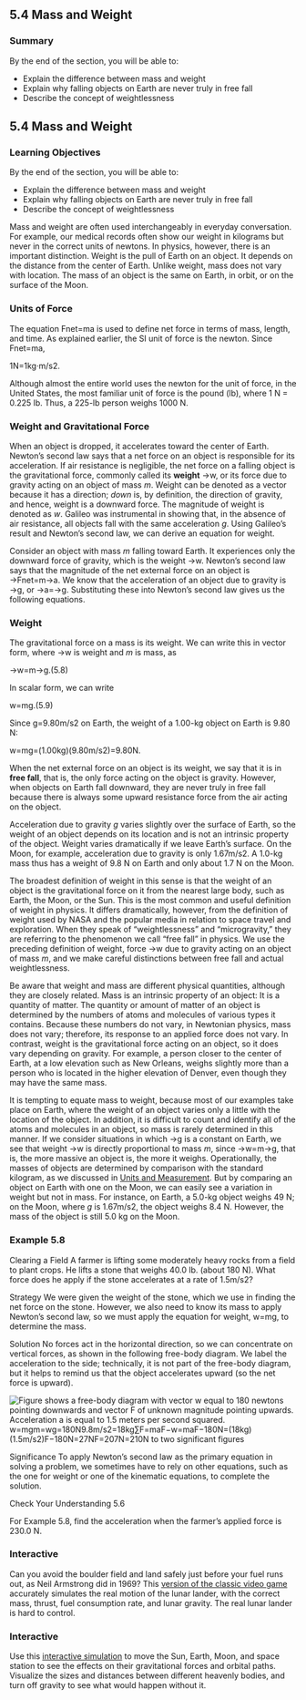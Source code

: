 ##  5.4 Mass and Weight 

### Summary

By the end of the section, you will be able to: 

  - Explain the difference between mass and weight
  - Explain why falling objects on Earth are never truly in free fall
  - Describe the concept of weightlessness

## 5.4 Mass and Weight

### Learning Objectives

By the end of the section, you will be able to: 

  - Explain the difference between mass and weight
  - Explain why falling objects on Earth are never truly in free fall
  - Describe the concept of weightlessness

Mass and weight are often used interchangeably in everyday conversation. For example, our medical records often show our weight in kilograms but never in the correct units of newtons. In physics, however, there is an important distinction. Weight is the pull of Earth on an object. It depends on the distance from the center of Earth. Unlike weight, mass does not vary with location. The mass of an object is the same on Earth, in orbit, or on the surface of the Moon.

### Units of Force

The equation Fnet=ma is used to define net force in terms of mass, length, and time. As explained earlier, the SI unit of force is the newton. Since Fnet=ma,

1N=1kg·m/s2.

Although almost the entire world uses the newton for the unit of force, in the United States, the most familiar unit of force is the pound (lb), where 1 N = 0.225 lb. Thus, a 225-lb person weighs 1000 N.

### Weight and Gravitational Force

When an object is dropped, it accelerates toward the center of Earth. Newton’s second law says that a net force on an object is responsible for its acceleration. If air resistance is negligible, the net force on a falling object is the gravitational force, commonly called its **weight** →w, or its force due to gravity acting on an object of mass _m_. Weight can be denoted as a vector because it has a direction; _down_ is, by definition, the direction of gravity, and hence, weight is a downward force. The magnitude of weight is denoted as _w_. Galileo was instrumental in showing that, in the absence of air resistance, all objects fall with the same acceleration _g_. Using Galileo’s result and Newton’s second law, we can derive an equation for weight.

Consider an object with mass _m_ falling toward Earth. It experiences only the downward force of gravity, which is the weight →w. Newton’s second law says that the magnitude of the net external force on an object is →Fnet=m→a. We know that the acceleration of an object due to gravity is →g, or →a=→g. Substituting these into Newton’s second law gives us the following equations.

### Weight

The gravitational force on a mass is its weight. We can write this in vector form, where →w is weight and _m_ is mass, as

→w=m→g.(5.8) 

In scalar form, we can write

w=mg.(5.9) 

Since g=9.80m/s2 on Earth, the weight of a 1.00-kg object on Earth is 9.80 N:

w=mg=(1.00kg)(9.80m/s2)=9.80N.

When the net external force on an object is its weight, we say that it is in **free fall**, that is, the only force acting on the object is gravity. However, when objects on Earth fall downward, they are never truly in free fall because there is always some upward resistance force from the air acting on the object.

Acceleration due to gravity _g_ varies slightly over the surface of Earth, so the weight of an object depends on its location and is not an intrinsic property of the object. Weight varies dramatically if we leave Earth’s surface. On the Moon, for example, acceleration due to gravity is only 1.67m/s2. A 1.0-kg mass thus has a weight of 9.8 N on Earth and only about 1.7 N on the Moon.

The broadest definition of weight in this sense is that the weight of an object is the gravitational force on it from the nearest large body, such as Earth, the Moon, or the Sun. This is the most common and useful definition of weight in physics. It differs dramatically, however, from the definition of weight used by NASA and the popular media in relation to space travel and exploration. When they speak of “weightlessness” and “microgravity,” they are referring to the phenomenon we call “free fall” in physics. We use the preceding definition of weight, force →w due to gravity acting on an object of mass _m_, and we make careful distinctions between free fall and actual weightlessness.

Be aware that weight and mass are different physical quantities, although they are closely related. Mass is an intrinsic property of an object: It is a quantity of matter. The quantity or amount of matter of an object is determined by the numbers of atoms and molecules of various types it contains. Because these numbers do not vary, in Newtonian physics, mass does not vary; therefore, its response to an applied force does not vary. In contrast, weight is the gravitational force acting on an object, so it does vary depending on gravity. For example, a person closer to the center of Earth, at a low elevation such as New Orleans, weighs slightly more than a person who is located in the higher elevation of Denver, even though they may have the same mass.

It is tempting to equate mass to weight, because most of our examples take place on Earth, where the weight of an object varies only a little with the location of the object. In addition, it is difficult to count and identify all of the atoms and molecules in an object, so mass is rarely determined in this manner. If we consider situations in which →g is a constant on Earth, we see that weight →w is directly proportional to mass _m_, since →w=m→g, that is, the more massive an object is, the more it weighs. Operationally, the masses of objects are determined by comparison with the standard kilogram, as we discussed in [Units and Measurement][1]. But by comparing an object on Earth with one on the Moon, we can easily see a variation in weight but not in mass. For instance, on Earth, a 5.0-kg object weighs 49 N; on the Moon, where _g_ is 1.67m/s2, the object weighs 8.4 N. However, the mass of the object is still 5.0 kg on the Moon.

### Example 5.8 

Clearing a Field A farmer is lifting some moderately heavy rocks from a field to plant crops. He lifts a stone that weighs 40.0 lb. (about 180 N). What force does he apply if the stone accelerates at a rate of 1.5m/s2?

Strategy We were given the weight of the stone, which we use in finding the net force on the stone. However, we also need to know its mass to apply Newton’s second law, so we must apply the equation for weight, w=mg, to determine the mass.

Solution No forces act in the horizontal direction, so we can concentrate on vertical forces, as shown in the following free-body diagram. We label the acceleration to the side; technically, it is not part of the free-body diagram, but it helps to remind us that the object accelerates upward (so the net force is upward).

![Figure shows a free-body diagram with vector w equal to 180 newtons pointing downwards and vector F of unknown magnitude pointing upwards. Acceleration a is equal to 1.5 meters per second squared.][2] w=mgm=wg=180N9.8m/s2=18kg∑F=maF−w=maF−180N=(18kg)(1.5m/s2)F−180N=27NF=207N=210N to two significant figures

Significance To apply Newton’s second law as the primary equation in solving a problem, we sometimes have to rely on other equations, such as the one for weight or one of the kinematic equations, to complete the solution.

Check Your Understanding 5.6 

For Example 5.8, find the acceleration when the farmer’s applied force is 230.0 N.

### Interactive

Can you avoid the boulder field and land safely just before your fuel runs out, as Neil Armstrong did in 1969? This [version of the classic video game][3] accurately simulates the real motion of the lunar lander, with the correct mass, thrust, fuel consumption rate, and lunar gravity. The real lunar lander is hard to control.

### Interactive

Use this [interactive simulation][4] to move the Sun, Earth, Moon, and space station to see the effects on their gravitational forces and orbital paths. Visualize the sizes and distances between different heavenly bodies, and turn off gravity to see what would happen without it.

   [1]: /contents/d50f6e32-0fda-46ef-a362-9bd36ca7c97d@11.28:6c6fbfad-65f2-45c9-a375-4668033860d8@9
   [2]: https://cnx.org/resources/1d40157d05795f307fb4b5ae5420d0526fcbf6d0
   [3]: https://openstax.org/l/21lunarlander
   [4]: https://openstax.org/l/21gravityorbits


